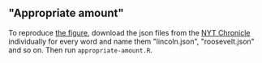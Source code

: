 "Appropriate amount"
---

To reproduce [the figure](http://lukaspuettmann.com/2016/05/15/appropriate-amount/), download the json files from the [NYT Chronicle](http://chronicle.nytlabs.com/) individually for every word and name them "lincoln.json", "roosevelt.json" and so on. Then run `appropriate-amount.R`.
